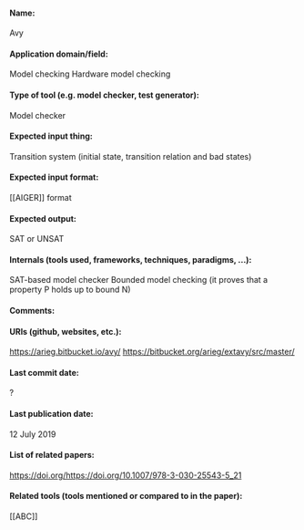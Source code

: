 #### Name:
Avy

#### Application domain/field:
Model checking
Hardware model checking

#### Type of tool (e.g. model checker, test generator):
Model checker

#### Expected input thing:
Transition system (initial state, transition relation and bad states)

#### Expected input format:
[[AIGER]] format

#### Expected output:
SAT or UNSAT

#### Internals (tools used, frameworks, techniques, paradigms, ...):
SAT-based model checker
Bounded model checking (it proves that a property P holds up to bound N)

#### Comments:

#### URIs (github, websites, etc.):
https://arieg.bitbucket.io/avy/
https://bitbucket.org/arieg/extavy/src/master/

#### Last commit date:
?

#### Last publication date:
12 July 2019

#### List of related papers:
https://doi.org/https://doi.org/10.1007/978-3-030-25543-5_21

#### Related tools (tools mentioned or compared to in the paper):
[[ABC]]



